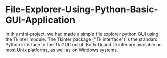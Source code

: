 # File-Explorer-Using-Python-Basic-GUI-Application
In this mini-project, we had made a simple file explorer python GUI using the Tkinter module. The Tkinter package ("Tk interface") is the standard Python interface to the Tk GUI toolkit. Both Tk and Tkinter are available on most Unix platforms, as well as on Windows systems.
